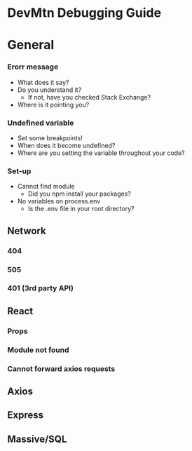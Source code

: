 # DevMtn Debugging Guide

# General

### Erorr message

* What does it say?
* Do you understand it?
  - If not, have you checked Stack Exchange?
* Where is it pointing you?

### Undefined variable

* Set some breakpoints!
* When does it become undefined?
* Where are you setting the variable throughout your code?

### Set-up

* Cannot find module
  - Did you npm install your packages?
* No variables on process.env
  - Is the .env file in your root directory?

## Network

### 404
### 505
### 401 (3rd party API)

## React

### Props
### Module not found
### Cannot forward axios requests

## Axios

## Express

## Massive/SQL
